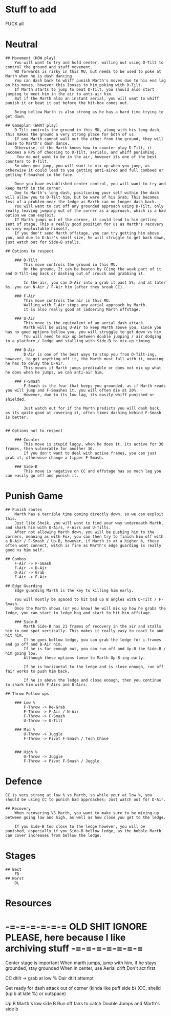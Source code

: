 # Stuff to add

FUCK all


# Neutral

	## Movement (HOW play)
		You will want to try and hold center, walling out using D-Tilt to control the ground and stuff movement.
		WD forwards is risky in this MU, but needs to be used to poke at Marth when he is dash dancing
		You can dash back to whiff punish Marth's moves due to his end lag on his moves, however this looses to him poking with D-Tilt.
		If Marth starts to jump to beat D-Tilt, you should also start jumping to meet him in the air to anti-air him.
		But if the Marth also an instant aerial, you will want to whiff punish it or beat it out before the hit-box comes out.
		
		Being bellow Marth is also strong as he has a hard time trying to get down.

	## Gameplan (WHAT play)
		D-Tilt controls the ground in this MU, along with his long dash, this makes the ground a very strong place for both of us.
		If one Marth cannot wall out the other from the ground, they will loose to Marth's dash dance.
		Otherwise, if the Marth knows how to counter play D-Tilt, it becomes a RPS of choosing to D-Tilt, aerials, and whiff punishing.
		 You do not want to be in the air, however its one of the best counters to D-Tilt.
		So when you jump, you will want to mix-up when you jump, as otherwise it could lead to you getting anti-aired and full comboed or getting F-Smashed in the face.
		
		Once you have established center control, you will want to try and keep Marth in the corner.
		Due to Marth's long dash, positioning your self within the dash will allow you to D-Tilt him, but be ware of his Grab; This becomes less of a problem near the ledge as Marth can no longer dash back.
		You will want to cut off any grounded approach using D-Tilt, only really leaving jumping out of the corner as a approach, which is a bad option we can exploit.
		If Marth jumps out of the corner, it could lead to him getting sent of stage; This a really good position for us as Marth's recovery is very exploitable himself.
		If you don't send Marth offstage, you can try getting him above you, and due to D-Air's small size, he will struggle to get back down, just watch out for Side-B stalls.
	
	## Options to respect

		### D-Tilt
			This move controls the ground in this MU.
			On the ground, It can be beaten by CCing the weak part of it and D-Tilt-ing back or dashing out of crouch and grabbing it.
			
			In the air, you can D-Air into a grab it past 5%; and at later %s, you can N-Air / F-Air him (after they break CC).

		### F-Air
			This move controls the air in this MU.
			Walling with F-Air stops any aerial approach by Marth.
			It is also really good at laddering Marth offstage.

		### U-Air
			This move is the equivalent of an aerial dash attack.
			Marth will be using U-Air to keep Marth above you, since you has no good options bellow you, you will struggle to get down vs him
			You will need to mix up between double jumping / air dodging to a platform / ledge and stalling with Side-B to mix-up timing.
		
		### D-Air
			D-Air is one of the best ways to stop you from D-Tilt-ing, however, to get anything off it, the Marth must fall with it, meaning he has to delay the D-Air.
			This means if Marth jumps predicable or does not mix up what he does when he jumps, we can anti-air him.
		
		### F-Smash
			F-Smash is the fear that keeps you grounded, as if Marth reads you will jump and F-Smashes it, you will often die at 20%.
			However, due to its low lag, its easily whiff punished or shielded.
			
			Just watch out for if the Marth predicts you will dash back, as its quite good at covering it, often times dashing behind F-Smash is better.
			

	## Options not to respect
	
		### Counter
			This move is stupid laggy, when he does it, its active for 30 frames, then vulnerable for another 30.
			If you don't want to deal with active frames, you can just grab it, otherwise change a tipper F-Smash.
		
		### Side-B
			This move is negative on CC and offstage has so much lag you can easily go off and punish it.

# Punish Game

	## Punish routes
		Marth has a terrible time coming directly down, so we can exploit this.
		Just like Sheik, you will want to find your way underneath Marth, and shark him with U-Airs, F-Airs and U-Tilts.
		After not allowing Marth down, you will be pushing him to the corners, meaning as with Fox, you can then try to finish him off with a D-Air / F-Smash / Up-B, however, if Marth is at a higher %, these often wont connect, witch is fine as Marth's edge guarding is really good vs him self.
	
	## Combos
		F-Air -> F-Smash
		F-Air -> D-Air
		D-Air -> Grab
		F-Air -> F-Air

	## Edge Guarding
		Edge guarding Marth is the key to killing him early.
		
		You will mostly be spaced to hit bad up B angles with D-Tilt / F-Smash.
		Once the Marth shows (or you know) he will mix up how he grabs the ledge, you can start to ledge hog and start to hit him offstage.
		
		### Side-B
			Marth Side-B has 21 frames of recovery in the air and stalls him in one spot vertically. This makes it really easy to react to and hit him.
			If he goes bellow ledge, you can grab the ledge for i-frames and go off and B-Air him.
			If he is far enough out, you can run off and Up-B the Side-B / him going low.
			Although these options loose to Marth Up-B-ing early.
			
			If he is horizontal to the ledge and is close enough, run off fair works to push him back.
			
			If he is above the ledge and close enough, then you continue to shark him with F-Airs and B-Airs.

	## Throw Follow ups
		
		### Low %
			F-Throw -> Re-Grab
			F-Throw -> F-Air / N-Air
			F-Throw -> F-Smash
			U-Throw -> U-Tilt
		
		### Mid %
			U-Throw -> Juggle
			F-Throw -> Pivot F-Smash / Tech Chase
			
		
		### High %
			U-Throw -> Juggle
			F-Throw -> Pivot F-Smash / Juggle
			
		
# Defence
	
	CC is very strong at low % vs Marth, so while your at low %, you should be using CC to punish bad approaches; Just watch out for D-Air.
	
	## Recovery
		When recovering VS Marth, you want to make sure to be mixing-up between going low and high, as well as how close you get to the ledge.
		
		If you Side-B too close to the ledge however, you will be punished, especially if you Side-B bellow ledge, as the bubble Marth can cover increases from bellow the ledge.
	
# Stages

	## Best
		FD
	## Worst
		DL

# Resources
	

# -=-=-=-=-=-= OLD SHIT IGNORE PLEASE, here because I like archiving stuff -=-=-=-=-=-=-=

Center stage is important
When marth jumps, jump with him, if he stays grounded, stay grounded
When in center, use Aerial drift
Don't act first

CC dtilt -> grab at low %
Dair dtilt attempt

Get ready for dash attack out of corner (kinda like puff side b) (CC, sheild (up b at late %) or outspace)

Up B Marth's low side B
Run off fairs to catch Double Jumps and Marth's side b